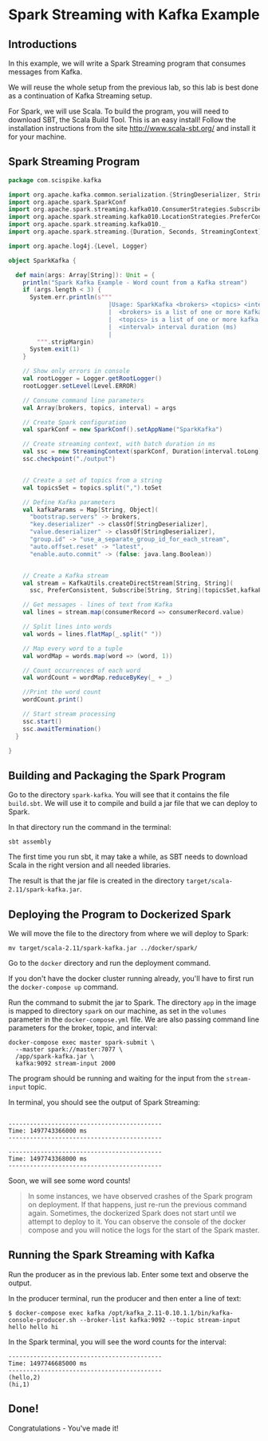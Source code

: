 # Spark Streaming with Kafka Example

## Introductions

In this example, we will write a Spark Streaming program that consumes messages from Kafka.

We will reuse the whole setup from the previous lab, so this lab is best done as a continuation of Kafka Streaming setup.

For Spark, we will use Scala. To build the program, you will need to download SBT, the Scala Build Tool. This is an easy install! Follow the installation instructions from the site <http://www.scala-sbt.org/> and install it for your machine.

## Spark Streaming Program

```scala
package com.scispike.kafka

import org.apache.kafka.common.serialization.{StringDeserializer, StringSerializer}
import org.apache.spark.SparkConf
import org.apache.spark.streaming.kafka010.ConsumerStrategies.Subscribe
import org.apache.spark.streaming.kafka010.LocationStrategies.PreferConsistent
import org.apache.spark.streaming.kafka010._
import org.apache.spark.streaming.{Duration, Seconds, StreamingContext}

import org.apache.log4j.{Level, Logger}

object SparkKafka {

  def main(args: Array[String]): Unit = {
    println("Spark Kafka Example - Word count from a Kafka stream")
    if (args.length < 3) {
      System.err.println(s"""
                            |Usage: SparkKafka <brokers> <topics> <interval>
                            |  <brokers> is a list of one or more Kafka brokers: broker1,broker2
                            |  <topics> is a list of one or more kafka topics to consume from
                            |  <interval> interval duration (ms)
                            |
        """.stripMargin)
      System.exit(1)
    }

    // Show only errors in console
    val rootLogger = Logger.getRootLogger()
    rootLogger.setLevel(Level.ERROR)

    // Consume command line parameters
    val Array(brokers, topics, interval) = args

    // Create Spark configuration
    val sparkConf = new SparkConf().setAppName("SparkKafka")

    // Create streaming context, with batch duration in ms
    val ssc = new StreamingContext(sparkConf, Duration(interval.toLong))
    ssc.checkpoint("./output")


    // Create a set of topics from a string
    val topicsSet = topics.split(",").toSet

    // Define Kafka parameters
    val kafkaParams = Map[String, Object](
      "bootstrap.servers" -> brokers,
      "key.deserializer" -> classOf[StringDeserializer],
      "value.deserializer" -> classOf[StringDeserializer],
      "group.id" -> "use_a_separate_group_id_for_each_stream",
      "auto.offset.reset" -> "latest",
      "enable.auto.commit" -> (false: java.lang.Boolean))


    // Create a Kafka stream
    val stream = KafkaUtils.createDirectStream[String, String](
      ssc, PreferConsistent, Subscribe[String, String](topicsSet,kafkaParams))

    // Get messages - lines of text from Kafka
    val lines = stream.map(consumerRecord => consumerRecord.value)

    // Split lines into words
    val words = lines.flatMap(_.split(" "))

    // Map every word to a tuple
    val wordMap = words.map(word => (word, 1))

    // Count occurrences of each word
    val wordCount = wordMap.reduceByKey(_ + _)

    //Print the word count
    wordCount.print()

    // Start stream processing
    ssc.start()
    ssc.awaitTermination()
  }

}
```

## Building and Packaging the Spark Program

Go to the directory `spark-kafka`. You will see that it contains the file `build.sbt`. We will use it to compile and build a jar file that we can deploy to Spark.

In that directory run the command in the terminal:

```
sbt assembly
```

The first time you run sbt, it may take a while, as SBT needs to download Scala in the right version and all needed libraries.

The result is that the jar file is created in the directory `target/scala-2.11/spark-kafka.jar`.

## Deploying the Program to Dockerized Spark

We will move the file to the directory from where we will deploy to Spark:

```
mv target/scala-2.11/spark-kafka.jar ../docker/spark/
```

Go to the `docker` directory and run the deployment command.

If you don't have the docker cluster running already, you'll have to first run the `docker-compose up` command.

Run the command to submit the jar to Spark. The directory `app` in the image is mapped to directory `spark` on our machine, as set in the `volumes` parameter in the `docker-compose.yml` file. We are also passing command line parameters for the broker, topic, and interval:

```
docker-compose exec master spark-submit \
  --master spark://master:7077 \
  /app/spark-kafka.jar \
  kafka:9092 stream-input 2000
```

The program should be running and waiting for the input from the `stream-input` topic.

In terminal, you should see the output of Spark Streaming:

```

-------------------------------------------
Time: 1497743366000 ms
-------------------------------------------

-------------------------------------------
Time: 1497743368000 ms
-------------------------------------------
```

Soon, we will see some word counts!

> In some instances, we have observed crashes of the Spark program on deployment. If that happens, just re-run the previous command again. Sometimes, the dockerized Spark does not start until we attempt to deploy to it. You can observe the console of the docker compose and you will notice the logs for the start of the Spark master.

## Running the Spark Streaming with Kafka

Run the producer as in the previous lab. Enter some text and observe the output.

In the producer terminal, run the producer and then enter a line of text:

```
$ docker-compose exec kafka /opt/kafka_2.11-0.10.1.1/bin/kafka-console-producer.sh --broker-list kafka:9092 --topic stream-input
hello hello hi
```

In the Spark terminal, you will see the word counts for the interval:

```
-------------------------------------------
Time: 1497746685000 ms
-------------------------------------------
(hello,2)
(hi,1)
```

## Done!

Congratulations - You've made it!
